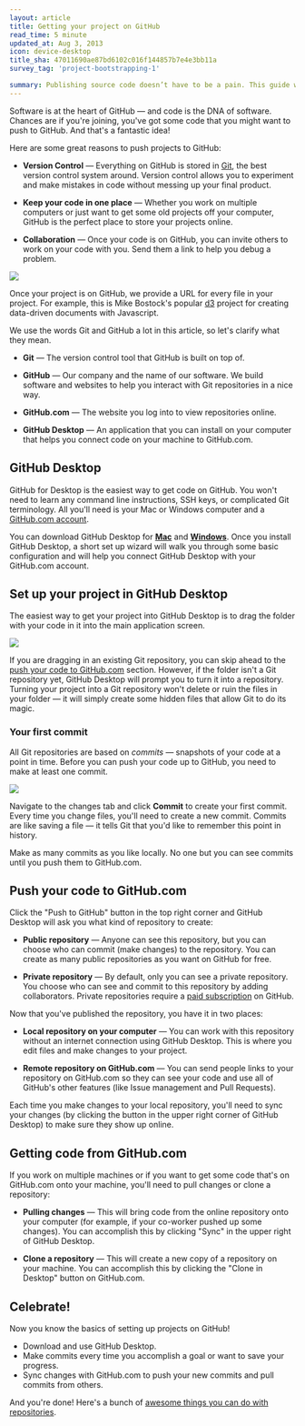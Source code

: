 ```yaml
---
layout: article
title: Getting your project on GitHub
read_time: 5 minute
updated_at: Aug 3, 2013
icon: device-desktop
title_sha: 47011690ae87bd6102c016f144857b7e4e3bb11a
survey_tag: 'project-bootstrapping-1'

summary: Publishing source code doesn’t have to be a pain. This guide will walk you through our Mac & Windows applications and how to start sharing your projects with the world (or maybe with no one at all).
---
```

<a id="intro" title="Intro" class="toc-item"></a>
Software is at the heart of GitHub — and code is the DNA of software. Chances are if you're joining, you've got some code that you might want to push to GitHub. And that's a fantastic idea!

Here are some great reasons to push projects to GitHub:

* **Version Control** — Everything on GitHub is stored in <a href="http://git-scm.com" target="_blank">Git</a>, the best version control system around. Version control allows you to  experiment and make mistakes in code without messing up your final product.

* **Keep your code in one place** — Whether you work on multiple computers or just want to get some old projects off your computer, GitHub is the perfect place to store your projects online.

* **Collaboration** — Once your code is on GitHub, you can invite others to work on your code with you. Send them a link to help you debug a problem.

![](http://cl.ly/image/242S260f012S/Image%202013-11-05%20at%202.03.09%20PM.png)

Once your project is on GitHub, we provide a URL for every file in your project. For example, this is Mike Bostock's popular <a href="https://github.com/mbostock/d3" target="_blank">d3</a> project for creating data-driven documents with Javascript.

We use the words Git and GitHub a lot in this article, so let's clarify what they mean.

* **Git** — The version control tool that GitHub is built on top of.

* **GitHub** — Our company and the name of our software. We build software and websites to help you interact with Git repositories in a nice way.

* **GitHub.com** — The website you log into to view repositories online.

* **GitHub Desktop** — An application that you can install on your computer that helps you connect code on your machine to GitHub.com.

<a id="desktop" title="GitHub Desktop" class="toc-item"></a>
## GitHub Desktop

GitHub for Desktop is the easiest way to get code on GitHub. You won't need to learn any command line instructions, SSH keys, or complicated Git terminology. All you'll need is your Mac or Windows computer and a <a href="https://github.com/join" target="_blank">GitHub.com account</a>.

You can download GitHub Desktop for <strong><a href="http://mac.github.com" target="_blank">Mac</a></strong> and <strong><a href="http://windows.github.com" target="_blank">Windows</a></strong>. Once you install GitHub Desktop, a short set up wizard will walk you through some basic configuration and will help you connect GitHub Desktop with your GitHub.com account.

<a id="setup" title="Set up your project" class="toc-item"></a>
## Set up your project in GitHub Desktop

The easiest way to get your project into GitHub Desktop is to drag the folder with your code in it into the main application screen.

![](http://cl.ly/image/3H2Q3p2Y3q0s/Image%202013-11-05%20at%202.56.56%20PM.png)

If you are dragging in an existing Git repository, you can skip ahead to the [push your code to GitHub.com](#pushit) section. However, if the folder isn't a Git repository yet, GitHub Desktop will prompt you to turn it into a repository. Turning your project into a Git repository won't delete or ruin the files in your folder — it will simply create some hidden files that allow Git to do its magic.

### Your first commit

All Git repositories are based on *commits* — snapshots of your code at a point in time. Before you can push your code up to GitHub, you need to make at least one commit.

![](http://cl.ly/image/0b353m1V0T3T/Image%202013-11-05%20at%203.11.16%20PM.png)

Navigate to the changes tab and click **Commit** to create your first commit. Every time you change files, you'll need to create a new commit. Commits are like saving a file — it tells Git that you'd like to remember this point in history.

Make as many commits as you like locally. No one but you can see commits until you push them to GitHub.com.

<a id="pushit" title="Push your code" class="toc-item"></a>
## Push your code to GitHub.com

Click the "Push to GitHub" button in the top right corner and GitHub Desktop will ask you what kind of repository to create:

* **Public repository**  — Anyone can see this repository, but you can choose who can commit (make changes) to the repository. You can create as many public repositories as you want on GitHub for free.

* **Private repository** — By default, only you can see a private repository. You choose who can see and commit to this repository by adding collaborators. Private repositories require a <a href="https://github.com/settings/billing" target="_blank">paid subscription</a> on GitHub.

Now that you've published the repository, you have it in two places:

* **Local repository on your computer** — You can work with this repository without an internet connection using GitHub Desktop. This is where you edit files and make changes to your project.

* **Remote repository on GitHub.com** — You can send people links to your repository on GitHub.com so they can see your code and use all of GitHub's other features (like Issue management and Pull Requests).

Each time you make changes to your local repository, you'll need to sync your changes (by clicking the button in the upper right corner of GitHub Desktop) to make sure they show up online.

<a id="pullit" title="Pulling code" class="toc-item"></a>
## Getting code from GitHub.com

If you work on multiple machines or if you want to get some code that's on GitHub.com onto your machine, you'll need to pull changes or clone a repository:

* **Pulling changes** — This will bring code from the online repository onto your computer (for example, if your co-worker pushed up some changes). You can accomplish this by clicking "Sync" in the upper right of GitHub Desktop.

* **Clone a repository** — This will create a new copy of a repository on your machine. You can accomplish this by clicking the "Clone in Desktop" button on GitHub.com.

<a id="celebrate" title="Celebrate!" class="toc-item"></a>
## Celebrate!

Now you know the basics of setting up projects on GitHub!

* Download and use GitHub Desktop.
* Make commits every time you accomplish a goal or want to save your progress.
* Sync changes with GitHub.com to push your new commits and pull commits from others.

And you're done! Here's a bunch of <a href="https://github.com/features" target="_blank">awesome things you can do with repositories</a>.
